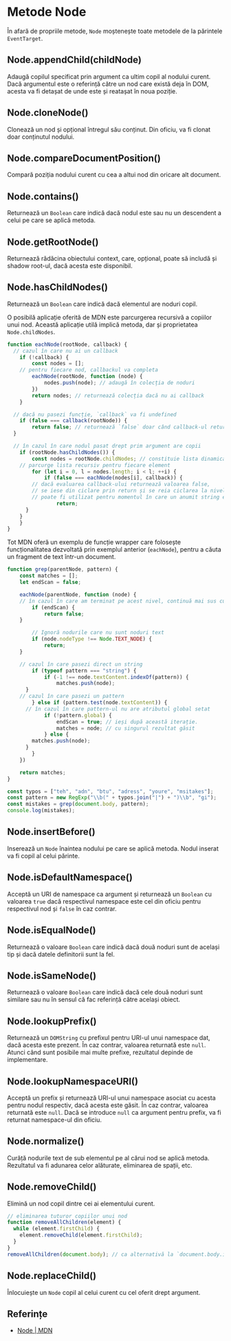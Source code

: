 # Metode Node

În afară de propriile metode, `Node` moștenește toate metodele de la părintele `EventTarget`.

## Node.appendChild(childNode)

Adaugă copilul specificat prin argument ca ultim copil al nodului curent.
Dacă argumentul este o referință către un nod care există deja în DOM, acesta va fi detașat de unde este și reatașat în noua poziție.

## Node.cloneNode()

Clonează un nod și opțional întregul său conținut. Din oficiu, va fi clonat doar conținutul nodului.

## Node.compareDocumentPosition()

Compară poziția nodului curent cu cea a altui nod din oricare alt document.

## Node.contains()

Returnează un `Boolean` care indică dacă nodul este sau nu un descendent a celui pe care se aplică metoda.

## Node.getRootNode()

Returnează rădăcina obiectului context, care, opțional, poate să includă și shadow root-ul, dacă acesta este disponibil.

## Node.hasChildNodes()

Returnează un `Boolean` care indică dacă elementul are noduri copil.

O posibilă aplicație oferită de MDN este parcurgerea recursivă a copiilor unui nod. Această aplicație utilă implică metoda, dar și proprietatea `Node.childNodes`.

```javascript
function eachNode(rootNode, callback) {
  // cazul în care nu ai un callback
	if (!callback) {
		const nodes = [];
    // pentru fiecare nod, callbackul va completa
		eachNode(rootNode, function (node) {
			nodes.push(node); // adaugă în colecția de noduri
		})
		return nodes; // returnează colecția dacă nu ai callback
	}

  // dacă nu pasezi funcție, `callback` va fi undefined
	if (false === callback(rootNode)) {
		return false; // returnează `false` doar când callback-ul returnează false
  }

  // în cazul în care nodul pasat drept prim argument are copii
	if (rootNode.hasChildNodes()) {
		const nodes = rootNode.childNodes; // constituie lista dinamică
    // parcurge lista recursiv pentru fiecare element
		for (let i = 0, l = nodes.length; i < l; ++i) {
			if (false === eachNode(nodes[i], callback)) {
        // dacă evaluarea callback-ului returnează valoarea false,
        // se iese din ciclare prin return și se reia ciclarea la nivelul părinte
        // poate fi utilizat pentru momentul în care un anumit string este identificat, ș.a.m.d.
				return;
      }
    }
	}
}
```

Tot MDN oferă un exemplu de funcție wrapper care folosește funcționalitatea dezvoltată prin exemplul anterior (`eachNode`), pentru a căuta un fragment de text într-un document.

```javascript
function grep(parentNode, pattern) {
	const matches = [];
	let endScan = false;

	eachNode(parentNode, function (node) {
    // în cazul în care am terminat pe acest nivel, continuă mai sus cu părinții
		if (endScan) {
			return false;
    }

		// Ignoră nodurile care nu sunt noduri text
		if (node.nodeType !== Node.TEXT_NODE) {
			return;
    }

    // cazul în care pasezi direct un string
		if (typeof pattern === "string") {
			if (-1 !== node.textContent.indexOf(pattern)) {
				matches.push(node);
      }
    // cazul în care pasezi un pattern
		} else if (pattern.test(node.textContent)) {
      // în cazul în care pattern-ul nu are atributul global setat
			if (!pattern.global) {
				endScan = true; // ieși după această iterație.
				matches = node; // cu singurul rezultat găsit
			} else {
        matches.push(node);
      }
		}
	})

	return matches;
}

const typos = ["teh", "adn", "btu", "adress", "youre", "msitakes"];
const pattern = new RegExp("\\b(" + typos.join("|") + ")\\b", "gi");
const mistakes = grep(document.body, pattern);
console.log(mistakes);
```

## Node.insertBefore()

Inserează un `Node` înaintea nodului pe care se aplică metoda. Nodul inserat va fi copil al celui părinte.

## Node.isDefaultNamespace()

Acceptă un URI de namespace ca argument și returnează un `Boolean` cu valoarea `true` dacă respectivul namespace este cel din oficiu pentru respectivul nod și `false` în caz contrar.

## Node.isEqualNode()

Returnează o valoare `Boolean` care indică dacă două noduri sunt de același tip și dacă datele definitorii sunt la fel.

## Node.isSameNode()

Returnează o valoare `Boolean` care indică dacă cele două noduri sunt similare sau nu în sensul că fac referință către același obiect.

## Node.lookupPrefix()

Returnează un `DOMString` cu prefixul pentru URI-ul unui namespace dat, dacă acesta este prezent. În caz contrar, valoarea returnată este `null`. Atunci când sunt posibile mai multe prefixe, rezultatul depinde de implementare.

## Node.lookupNamespaceURI()

Acceptă un prefix și returnează URI-ul unui namespace asociat cu acesta pentru nodul respectiv, dacă acesta este găsit. În caz contrar, valoarea returnată este `null`. Dacă se introduce `null` ca argument pentru prefix, va fi returnat namespace-ul din oficiu.

## Node.normalize()

Curăță nodurile text de sub elementul pe al cărui nod se aplică metoda. Rezultatul va fi adunarea celor alăturate, eliminarea de spații, etc.

## Node.removeChild()

Elimină un nod copil dintre cei ai elementului curent.

```javascript
// eliminarea tuturor copiilor unui nod
function removeAllChildren(element) {
  while (element.firstChild) {
    element.removeChild(element.firstChild);
  }
}
removeAllChildren(document.body); // ca alternativă la `document.body.innerHTML`
```

## Node.replaceChild()

Înlocuiește un `Node` copil al celui curent cu cel oferit drept argument.

## Referințe

- [Node | MDN](https://developer.mozilla.org/en-US/docs/Web/API/Node)
